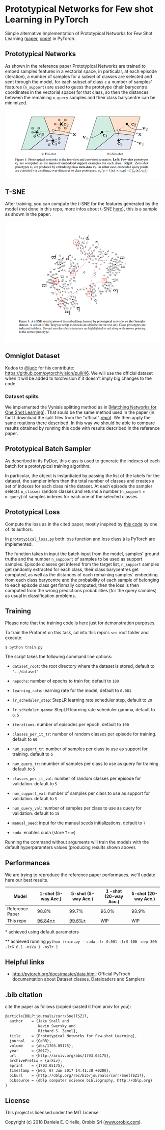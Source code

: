 # Prototypical Networks for Few shot Learning in PyTorch
Simple alternative Implementation of Prototypical Networks for Few Shot Learning ([paper](https://arxiv.org/abs/1703.05175), [code](https://github.com/jakesnell/prototypical-networks)) in PyTorch.

## Prototypical Networks

As shown in the reference paper Prototypical Networks are trained to embed samples features in a vectorial space, in particular, at each episode (iteration), a number of samples for a subset of classes are selected and sent through the model, for each subset of class `c` a number of samples' features (`n_support`) are used to guess the prototype (their barycentre coordinates in the vectorial space) for that class, so then the distances between the remaining `n_query` samples and their class barycentre can be minimized.

![Prototypical Networks](doc/imgs/proto-1.png)

## T-SNE 

After training, you can compute the t-SNE for the features generated by the model (not done in this repo, more infos about t-SNE [here](https://lvdmaaten.github.io/tsne/)), this is a sample as shown in the paper.

![Reference Paper t-SNE](doc/imgs/proto-2.png)

## Omniglot Dataset

Kudos to [@ludc](https://github.com/ludc) for his contribute: https://github.com/pytorch/vision/pull/46.
We will use the official dataset when it will be added to torchvision if it doesn't imply big changes to the code.

### Dataset splits

We implemented the Vynials splitting method as in [[Matching Networks for One Shot Learning](https://papers.nips.cc/paper/6385-matching-networks-for-one-shot-learning)]. That sould be the same method used in the paper (in fact I download the split files from the "offical" [repo](https://github.com/jakesnell/prototypical-networks/tree/master/data/omniglot/splits/vinyals)). We then apply the same rotations there described. In this way we should be able to compare results obtained by running this code with results described in the reference paper.

## Prototypical Batch Sampler

As described in its PyDoc, this class is used to generate the indexes of each batch for a prototypical training algorithm.

In particular, the object is instantiated by passing the list of the labels for the dataset, the sampler infers then the total number of classes and creates a set of indexes for each class ni the dataset. At each episode the sampler selects `n_classes` random classes and returns a number (`n_support` + `n_query`) of samples indexes for each one of the selected classes.

## Prototypical Loss

Compute the loss as in the cited paper, mostly inspired by [this code](https://github.com/jakesnell/prototypical-networks/blob/master/protonets/models/few_shot.py) by one of its authors.

In [`prototypical_loss.py`](src/prototypical_loss.py) both loss function and loss class à la PyTorch are implemented. 

The function takes in input the batch input from the model, samples' ground truths and the number `n_suppport` of samples to be used as support samples. Episode classes get infered from the target list, `n_support` samples get randomly extracted for each class, their class barycentres get computed, as well as the distances of each remaining samples' embedding from each class barycentre and the probability of each sample of belonging to each episode class get finmally computed; then the loss is then computed from the wrong predictions probabilities (for the query samples) as usual in classification problems.

## Training

Please note that the training code is here just for demonstration purposes. 

To train the Protonet on this task, cd into this repo's `src` root folder and execute:

    $ python train.py


The script takes the following command line options:

- `dataset_root`: the root directory where tha dataset is stored, default to `'../dataset'`

- `nepochs`: number of epochs to train for, default to `100`

- `learning_rate`: learning rate for the model, default to `0.001`

- `lr_scheduler_step`: StepLR learning rate scheduler step, default to `20`

- `lr_scheduler_gamma`: StepLR learning rate scheduler gamma, default to `0.5`

- `iterations`: number of episodes per epoch. default to `100`

- `classes_per_it_tr`: number of random classes per episode for training. default to `60`

- `num_support_tr`: number of samples per class to use as support for training. default to `5`

- `num_query_tr`: nnumber of samples per class to use as query for training. default to `5`

- `classes_per_it_val`: number of random classes per episode for validation. default to `5`

- `num_support_val`: number of samples per class to use as support for validation. default to `5`

- `num_query_val`: number of samples per class to use as query for validation. default to `15`

- `manual_seed`: input for the manual seeds initializations, default to `7`

- `cuda`: enables cuda (store `True`)

Running the command without arguments will train the models with the default hyperparamters values (producing results shown above).


## Performances

We are trying to reproduce the reference paper performaces, we'll update here our best results. 

| Model | 1-shot (5-way Acc.) | 5-shot (5-way Acc.) | 1 -shot (20-way Acc.) | 5-shot (20-way Acc.)|
| --- | --- | --- | --- | --- |
| Reference Paper | 98.8% | 99.7% | 96.0% | 98.9%|
| This repo | [96.84**](https://drive.google.com/open?id=19REN_AE6VxVbM-4Qt3LBMRa5cRMIy3Kn) | [99.6%*](https://drive.google.com/open?id=1XER62U1Fq0Ar3z7fovekCtgRscdOF-T0) | WIP | WIP |

\* achieved using default parameters

\*\* achieved running `python train.py --cuda -lr 0.001 -lrS 100 -nep 300 -lrG 0.1 -nsVa 1 -nsTr 1` 

## Helpful links

 - http://pytorch.org/docs/master/data.html: Official PyTroch documentation about Dataset classes, Dataloaders and Samplers

## .bib citation
cite the paper as follows (copied-pasted it from arxiv for you):

    @article{DBLP:journals/corr/SnellSZ17,
      author    = {Jake Snell and
                   Kevin Swersky and
                   Richard S. Zemel},
      title     = {Prototypical Networks for Few-shot Learning},
      journal   = {CoRR},
      volume    = {abs/1703.05175},
      year      = {2017},
      url       = {http://arxiv.org/abs/1703.05175},
      archivePrefix = {arXiv},
      eprint    = {1703.05175},
      timestamp = {Wed, 07 Jun 2017 14:41:38 +0200},
      biburl    = {http://dblp.org/rec/bib/journals/corr/SnellSZ17},
      bibsource = {dblp computer science bibliography, http://dblp.org}
    }


## License

This project is licensed under the MIT License

Copyright (c) 2018 Daniele E. Ciriello, Orobix Srl (www.orobix.com).
